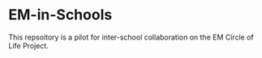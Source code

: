 # EM-in-Schools

This repsoitory is a pilot for inter-school collaboration on the EM Circle of Life Project.
